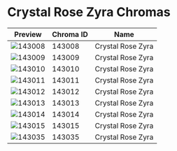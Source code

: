 # Crystal Rose Zyra Chromas

| Preview | Chroma ID | Name |
|---------|-----------|------|
| ![143008](https://raw.communitydragon.org/latest/plugins/rcp-be-lol-game-data/global/default/v1/champion-chroma-images/143/143008.png) | 143008 | Crystal Rose Zyra |
| ![143009](https://raw.communitydragon.org/latest/plugins/rcp-be-lol-game-data/global/default/v1/champion-chroma-images/143/143009.png) | 143009 | Crystal Rose Zyra |
| ![143010](https://raw.communitydragon.org/latest/plugins/rcp-be-lol-game-data/global/default/v1/champion-chroma-images/143/143010.png) | 143010 | Crystal Rose Zyra |
| ![143011](https://raw.communitydragon.org/latest/plugins/rcp-be-lol-game-data/global/default/v1/champion-chroma-images/143/143011.png) | 143011 | Crystal Rose Zyra |
| ![143012](https://raw.communitydragon.org/latest/plugins/rcp-be-lol-game-data/global/default/v1/champion-chroma-images/143/143012.png) | 143012 | Crystal Rose Zyra |
| ![143013](https://raw.communitydragon.org/latest/plugins/rcp-be-lol-game-data/global/default/v1/champion-chroma-images/143/143013.png) | 143013 | Crystal Rose Zyra |
| ![143014](https://raw.communitydragon.org/latest/plugins/rcp-be-lol-game-data/global/default/v1/champion-chroma-images/143/143014.png) | 143014 | Crystal Rose Zyra |
| ![143015](https://raw.communitydragon.org/latest/plugins/rcp-be-lol-game-data/global/default/v1/champion-chroma-images/143/143015.png) | 143015 | Crystal Rose Zyra |
| ![143035](https://raw.communitydragon.org/latest/plugins/rcp-be-lol-game-data/global/default/v1/champion-chroma-images/143/143035.png) | 143035 | Crystal Rose Zyra |